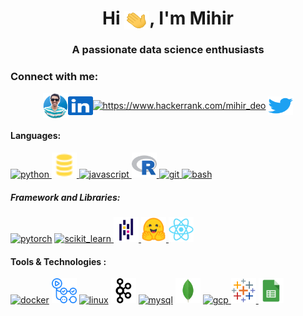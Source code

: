<h1 align="center">Hi <img align="center" src="icons/greetings.gif" alt="👋" height="30" width="40" />, I'm Mihir</h1>
<h3 align="center">A passionate data science enthusiasts</h3>

<!-- <a href="https://www.github.com/mihirdeo16" target="_blank" rel="noreferrer"><img
src="https://img.shields.io/github/followers/mihirdeo16?logo=github&style=for-the-badge&color=0891b2&labelColor=1c1917" /></a> -->
<!-- <h4 align="center">To know about me more visit :point_right: <a href="https://mihirdeo16.github.io/portfolio/" target="blank">Profile/Portfolio</a> </h4> -->

<h3 align="left">Connect with me:</h3>
<p align="center">
<!-- <a href="https://kaggle.com/rihim421" target="blank"><img align="center" src="https://cdn.jsdelivr.net/npm/simple-icons@3.0.1/icons/kaggle.svg" alt="https://www.kaggle.com/rihim421" height="30" width="40" /></a> -->
<a href="https://mihirdeo16.com/#/" target="blank"><img align="center" src="https://github.com/mihirdeo16/mihirdeo16/blob/main/icons/profile.png" alt="https://mihirdeo16.com/" height="40" width="40" /></a><a href="https://linkedin.com/in/mihirdeo16/" target="blank"><img align="center" src="https://github.com/mihirdeo16/mihirdeo16/blob/main/icons/linkedin.svg" alt="https://www.linkedin.com/in/mihirdeo16/" height="30" width="40" /></a><a href="https://www.hackerrank.com/mihir_deo" target="blank"><img align="center" src="https://cdn.jsdelivr.net/npm/simple-icons@3.0.1/icons/hackerrank.svg" alt="https://www.hackerrank.com/mihir_deo" height="30" width="40"/></a> <a href="https://twitter.com/https://twitter.com/mihirdeo16" target="blank"><img align="center" src="https://github.com/mihirdeo16/mihirdeo16/blob/main/icons/twitter.svg" alt="https://twitter.com/mihirdeo16" height="30" width="40" /></a>
</p>

<h4 align="left">Languages:</h4>
<!-- Python, R, SQL, JS, Bash, Git, HTML, CSS  -->

<a href="https://www.python.org" target="_blank"> <img src="https://github.com/mihirdeo16/mihirdeo16/blob/main/icons/python.svg" alt="python" width="40" height="40"/> </a><a href="" target="_blank"> <img src="https://github.com/mihirdeo16/mihirdeo16/blob/main/icons/sql.svg" alt="SQL" width="40" height="40"/> </a><a href="https://developer.mozilla.org/en-US/docs/Web/JavaScript" target="_blank"> <img src="https://github.com/mihirdeo16/mihirdeo16/blob/main/icons/javascript.svg" alt="javascript" width="40" height="40"/></a><a href="https://www.r-project.org/" target="_blank"> <img src="https://github.com/mihirdeo16/mihirdeo16/blob/main/icons/rlang.svg" alt="Rlang" width="40" height="40"/> </a><a href="https://git-scm.com/" target="_blank"> <img src="https://github.com/mihirdeo16/mihirdeo16/blob/main/icons/git.svg" alt="git" width="40" height="40"/></a><a href="https://www.gnu.org/software/bash/" target="_blank"> <img src="https://github.com/mihirdeo16/mihirdeo16/blob/main/icons/bash.svg" alt="bash" width="40" height="40"/> </a>
<!-- WEB DEV
<a href="https://www.w3.org/html/" target="_blank"> <img src="https://github.com/mihirdeo16/mihirdeo16/blob/main/icons/html.svg" alt="html5" width="40" height="40"/></a><a href="https://www.w3schools.com/css/" target="_blank"> <img src="https://github.com/mihirdeo16/mihirdeo16/blob/main/icons/css.svg" alt="css3" width="40" height="40"/></a> -->

<h5 align="left">Framework and Libraries:</h5>
<!-- PyTorch, HuggingFace, Scikit-learn, Pandas, TensorFlow, React, NodeJS, , Plotly, ggplot, tidyverse. -->
<a href="https://pytorch.org/" target="_blank"> <img src="https://github.com/mihirdeo16/mihirdeo16/blob/main/icons/pytorch.svg" alt="pytorch" width="40" height="40"/></a>
<a href="https://scikit-learn.org/" target="_blank"> <img src="https://github.com/mihirdeo16/mihirdeo16/blob/main/icons/scikit.svg" alt="scikit_learn" width="40" height="40"/> </a> 
<a href="https://pandas.pydata.org/" target="_blank"> <img src="https://github.com/mihirdeo16/mihirdeo16/blob/main/icons/pandas.svg" alt="pandas" width="40" height="40"/> </a> 
<a href="https://huggingface.co//" target="_blank"> <img src="https://github.com/mihirdeo16/mihirdeo16/blob/main/icons/huggingface.svg" alt="huggingface" width="40" height="40"/> </a><a href="https://reactjs.org/" target="_blank"> <img src="https://github.com/mihirdeo16/mihirdeo16/blob/main/icons/react.svg" alt="reactjs" width="40" height="40"/> </a> 
<!-- <a href="https://www.tensorflow.org" target="_blank"> <img src="https://github.com/mihirdeo16/mihirdeo16/blob/main/icons/tensorflow.svg" alt="tensorflow" width="40" height="40"/></a>  -->



<h4 align="left">Tools & Technologies :</h4>
<!-- Docker, CI/CD tool, Linux, Kafka, MySQL, MongoDB, Google Cloud, Tableau, Excel, Azure, AWS, Airflow, Cassandra -->
<a href="https://www.docker.com/" target="_blank"> <img src="https://github.com/mihirdeo16/mihirdeo16/blob/main/icons/docker.svg" alt="docker" width="40" height="40"/></a>
<a href="https://github.com/features/actions" target="_blank"><img src="https://github.com/mihirdeo16/mihirdeo16/blob/main/icons/githubactions.svg" alt="githubactions" width="40" height="40"/></a>
<a href="https://www.linux.org/" target="_blank"><img src="https://github.com/mihirdeo16/mihirdeo16/blob/main/icons/linux.svg" alt="linux" width="40" height="40"/></a>
<a href="https://kafka.apache.org/" target="_blank"><img src="https://github.com/mihirdeo16/mihirdeo16/blob/main/icons/kafka.svg" alt="kafka" width="40" height="40"/></a>
<a href="https://www.mysql.com/" target="_blank"><img src="https://github.com/mihirdeo16/mihirdeo16/blob/main/icons/mysql.svg" alt="mysql" width="40" height="40"/></a>
<a href="https://www.mongodb.com/" target="_blank"><img src="https://github.com/mihirdeo16/mihirdeo16/blob/main/icons/mongodb.svg" alt="mongodb" width="40" height="40"/></a>
<a href="https://cloud.google.com" target="_blank"> <img src="https://github.com/mihirdeo16/mihirdeo16/blob/main/icons/gcp.svg" alt="gcp" width="40" height="40"/></a><a href="https://www.tableau.com/" target="_blank"> <img src="https://github.com/mihirdeo16/mihirdeo16/blob/main/icons/tableau.png" alt="tableau" width="40" height="40"/></a><a href="" target="_blank"> <img src="https://github.com/mihirdeo16/mihirdeo16/blob/main/icons/sheets.png" alt="Excel" width="40" height="40"/></a>
<!-- <a href="https://aws.amazon.com" target="_blank"> <img src="https://devicons.github.io/devicon/devicon.git/icons/amazonwebservices/amazonwebservices-original-wordmark.svg" alt="aws" width="40" height="40"/> </a> -->
</p>
